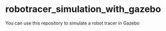 # robotracer_simulation_with_gazebo
You can use this repository to simulate a robot tracer in Gazebo

